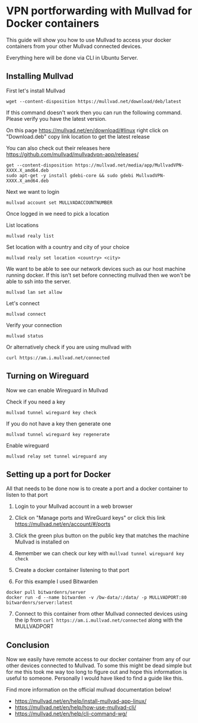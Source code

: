 # VPN portforwarding with Mullvad for Docker containers

This guide will show you how to use Mullvad to access your docker containers from your other Mullvad connected devices. 

Everything here will be done via CLI in Ubuntu Server.

## Installing Mullvad
First let's install Mullvad 
```
wget --content-disposition https://mullvad.net/download/deb/latest
```
If this command doesn't work then you can run the following command. Please verify you have the latest version.

On this page https://mullvad.net/en/download/#linux right click on "Download.deb" copy link location to get the latest release

You can also check out their releases here https://github.com/mullvad/mullvadvpn-app/releases/
```
get --content-disposition https://mullvad.net/media/app/MullvadVPN-XXXX.X_amd64.deb
sudo apt-get -y install gdebi-core && sudo gdebi MullvadVPN-XXXX.X_amd64.deb
```
Next we want to login
```
mullvad account set MULLVADACCOUNTNUMBER
```
Once logged in we need to pick a location

List locations
```
mullvad realy list
```
Set location with a country and city of your choice
```
mullvad realy set location <country> <city>
```
We want to be able to see our network devices such as our host machine running docker. If this isn't set before connecting mullvad then we won't be able to ssh into the server.
```
mullvad lan set allow
```
Let's connect
```
mullvad connect
```
Verify your connection
```
mullvad status
```
Or alternatively check if you are using mullvad with
```
curl https://am.i.mullvad.net/connected
```
## Turning on Wireguard
Now we can enable Wireguard in Mullvad

Check if you need a key
```
mullvad tunnel wireguard key check
```
If you do not have a key then generate one
```
mullvad tunnel wireguard key regenerate
```
Enable wireguard
```
mullvad relay set tunnel wireguard any
```
## Setting up a port for Docker
All that needs to be done now is to create a port and a docker container to listen to that port

1. Login to your Mullvad account in a web browser

2. Click on "Manage ports and WireGuard keys" or click this link https://mullvad.net/en/account/#/ports

3. Click the green plus button on the public key that matches the machine Mullvad is installed on

4. Remember we can check our key with ``` mullvad tunnel wireguard key check ```

5. Create a docker container listening to that port

6. For this example I used Bitwarden
```
docker pull bitwardenrs/server
docker run -d --name bitwarden -v /bw-data/:/data/ -p MULLVADPORT:80 bitwardenrs/server:latest
```

7. Connect to this container from other Mullvad connected devices using the ip from ``` curl https://am.i.mullvad.net/connected ``` along with the MULLVADPORT

## Conclusion
Now we easily have remote access to our docker container from any of our other devices connected to Mullvad. To some this might be dead simple but for me this took me way too long to figure out and hope this information is useful to someone.
Personally I would have liked to find a guide like this. 

Find more information on the official mullvad documentation below!

* https://mullvad.net/en/help/install-mullvad-app-linux/
* https://mullvad.net/en/help/how-use-mullvad-cli/
* https://mullvad.net/en/help/cli-command-wg/
